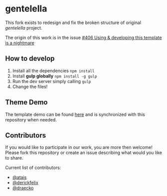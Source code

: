 # gentelella

This fork exists to redesign and fix the broken structure of original *gentelella* project.

The origin of this work is in the issue [#406 Using & developing this template is a nightmare](https://github.com/puikinsh/gentelella/issues/406)

## How to develop

1. Install all the dependencies `npm install`
2. Install **gulp globally** `npm install -g gulp`
3. Run the dev server simply calling `gulp`
4. Change the files!

## Theme Demo

The template demo can be found [here](http://gentelella.ilrysfun.com/) and is synchronized with this repository when needed.

## Contributors

If you would like to participate in our work, you are more then welcome!
Please fork this repository or create an issue describing what would you like to share.

Current list of contributors:

- [@atais](https://github.com/atais)
- [@derickfelix](https://github.com/derickfelix)
- [@draecko](https://github.com/draecko)
